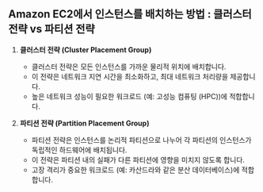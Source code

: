 ## Amazon EC2에서 인스턴스를 배치하는 방법 : 클러스터 전략 vs 파티션 전략

1. **클러스터 전략 (Cluster Placement Group)**
   - 클러스터 전략은 모든 인스턴스를 가까운 물리적 위치에 배치합니다.
   - 이 전략은 네트워크 지연 시간을 최소화하고, 최대 네트워크 처리량을 제공합니다.
   - 높은 네트워크 성능이 필요한 워크로드 (예: 고성능 컴퓨팅 (HPC))에 적합합니다.

2. **파티션 전략 (Partition Placement Group)**
   - 파티션 전략은 인스턴스를 논리적 파티션으로 나누어 각 파티션의 인스턴스가 독립적인 하드웨어에 배치됩니다.
   - 이 전략은 파티션 내의 실패가 다른 파티션에 영향을 미치지 않도록 합니다.
   - 고장 격리가 중요한 워크로드 (예: 카산드라와 같은 분산 데이터베이스)에 적합합니다.


